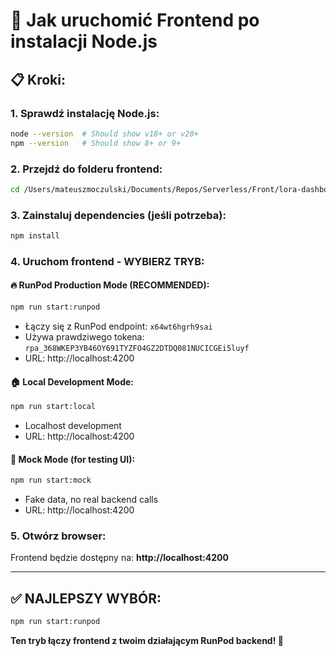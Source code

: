 # 🚀 **Jak uruchomić Frontend po instalacji Node.js**

## 📋 **Kroki:**

### 1. **Sprawdź instalację Node.js:**
```bash
node --version  # Should show v18+ or v20+
npm --version   # Should show 8+ or 9+
```

### 2. **Przejdź do folderu frontend:**
```bash
cd /Users/mateuszmoczulski/Documents/Repos/Serverless/Front/lora-dashboard
```

### 3. **Zainstaluj dependencies (jeśli potrzeba):**
```bash
npm install
```

### 4. **Uruchom frontend - WYBIERZ TRYB:**

#### 🔥 **RunPod Production Mode (RECOMMENDED):**
```bash
npm run start:runpod
```
- Łączy się z RunPod endpoint: `x64wt6hgrh9sai`
- Używa prawdziwego tokena: `rpa_368WKEP3YB46OY691TYZFO4GZ2DTDQ081NUCICGEi5luyf`
- URL: http://localhost:4200

#### 🏠 **Local Development Mode:**
```bash
npm run start:local
```
- Localhost development
- URL: http://localhost:4200

#### 🧪 **Mock Mode (for testing UI):**
```bash
npm run start:mock
```
- Fake data, no real backend calls
- URL: http://localhost:4200

### 5. **Otwórz browser:**
Frontend będzie dostępny na: **http://localhost:4200**

---

## ✅ **NAJLEPSZY WYBÓR:**
```bash
npm run start:runpod
```

**Ten tryb łączy frontend z twoim działającym RunPod backend! 🚀**